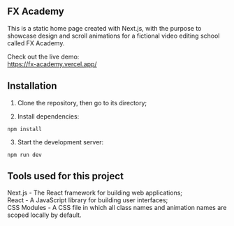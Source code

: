 ## FX Academy

This is a static home page created with Next.js, with the purpose to showcase design and scroll animations for a fictional video editing school called FX Academy.

Check out the live demo:  
https://fx-academy.vercel.app/

## Installation

1. Clone the repository, then go to its directory;
 
 2. Install dependencies:
 ```shell
npm install 
```

3. Start the development server:
```shell
npm run dev
 ```

## Tools used for this project

Next.js - The React framework for building web applications;  
React - A JavaScript library for building user interfaces;  
CSS Modules - A CSS file in which all class names and animation names are scoped locally by default.
